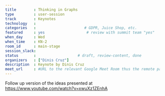 ```yaml
---
title        : Thinking in Graphs
type         : user-session
track        : Keynotes
technology   :
categories   :                      # GDPR, Juice Shop, etc.
featured     : yes                   # review with summit team "yes"
when_day     : Wed
when_time    : KN-2
room_id      : main-stage
session_slack:
status       :                   # draft, review-content, done
organizers   : ["Dinis Cruz"]
description  : Keynote by Dinis Cruz
meet_url     : #URL to the relevant Google Meet Room thus the remote participants can join a session
---
```


Follow up version of the ideas presented at https://www.youtube.com/watch?v=xwuXz1ZEnhA

<!--(add intro)

## WHY

(...)

## What

(...)

## Outcomes

(...)

## References

(...)


## Previous-->
